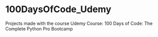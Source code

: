 # 100DaysOfCode_Udemy
Projects made with the course Udemy Course: 100 Days of Code: The Complete Python Pro Bootcamp
